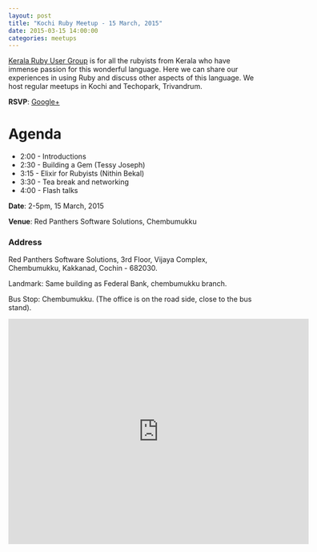 ```yaml
---
layout: post
title: "Kochi Ruby Meetup - 15 March, 2015"
date: 2015-03-15 14:00:00
categories: meetups
---
```


[Kerala Ruby User Group](http://krug.github.io) is for all the rubyists from Kerala who have immense passion for this wonderful language. Here we can share our experiences in using Ruby and discuss other aspects of this language. We host regular meetups in Kochi and Techopark, Trivandrum.

**RSVP**: [Google+](https://plus.google.com/b/118057314399095933991/events/chp44qf20is6vj8s3sfe09obilo)

# Agenda

* 2:00 - Introductions
* 2:30 - Building a Gem (Tessy Joseph)
* 3:15 - Elixir for Rubyists (Nithin Bekal)
* 3:30 - Tea break and networking
* 4:00 - Flash talks

**Date**: 2-5pm, 15 March, 2015

**Venue**: Red Panthers Software Solutions, Chembumukku

### Address

Red Panthers Software Solutions,
3rd Floor, Vijaya Complex,
Chembumukku, Kakkanad,
Cochin - 682030.

Landmark: Same building as Federal Bank, chembumukku branch.

Bus Stop: Chembumukku. (The office is on the road side, close to the bus stand).

<iframe src="https://www.google.com/maps/embed?pb=!1m14!1m8!1m3!1d491.13368008387215!2d76.32293928472673!3d10.011123013051687!3m2!1i1024!2i768!4f13.1!3m3!1m2!1s0x3b080cfc6e54aa05%3A0xad82389814ee4d11!2sRed+Panthers!5e0!3m2!1sen!2sin!4v1426303712881" width="600" height="450" frameborder="0" style="border:0"></iframe>

